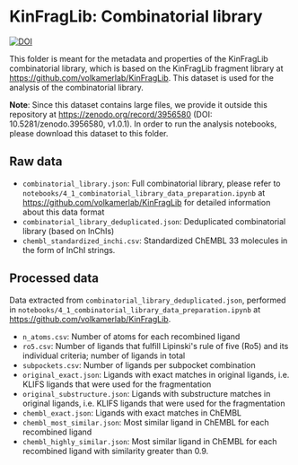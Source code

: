 # KinFragLib: Combinatorial library 

[![DOI](https://zenodo.org/badge/DOI/10.5281/zenodo.3956580.svg)](https://doi.org/10.5281/zenodo.3956580)

This folder is meant for the metadata and properties of the KinFragLib combinatorial library, which is based on the KinFragLib fragment library at https://github.com/volkamerlab/KinFragLib. This dataset is used for the analysis of the combinatorial library.

**Note**: Since this dataset contains large files, we provide it outside this repository at https://zenodo.org/record/3956580 (DOI: 10.5281/zenodo.3956580, v1.0.1).
In order to run the analysis notebooks, please download this dataset to this folder. 

## Raw data

- `combinatorial_library.json`: Full combinatorial library, please refer to `notebooks/4_1_combinatorial_library_data_preparation.ipynb` at https://github.com/volkamerlab/KinFragLib for detailed information about this data format
- `combinatorial_library_deduplicated.json`: Deduplicated combinatorial library (based on InChIs)
- `chembl_standardized_inchi.csv`: Standardized ChEMBL 33 molecules in the form of InChI strings.

## Processed data

Data extracted from `combinatorial_library_deduplicated.json`, performed in `notebooks/4_1_combinatorial_library_data_preparation.ipynb` at https://github.com/volkamerlab/KinFragLib.

- `n_atoms.csv`: Number of atoms for each recombined ligand
- `ro5.csv`: Number of ligands that fulfill Lipinski's rule of five (Ro5) and its individual criteria; number of ligands in total
- `subpockets.csv`: Number of ligands per subpocket combination
- `original_exact.json`: Ligands with exact matches in original ligands, i.e. KLIFS ligands that were used for the fragmentation
- `original_substructure.json`: Ligands with substructure matches in original ligands, i.e. KLIFS ligands that were used for the fragmentation
- `chembl_exact.json`: Ligands with exact matches in ChEMBL
- `chembl_most_similar.json`: Most similar ligand in ChEMBL for each recombined ligand 
- `chembl_highly_similar.json`: Most similar ligand in ChEMBL for each recombined ligand with similarity greater than 0.9.
